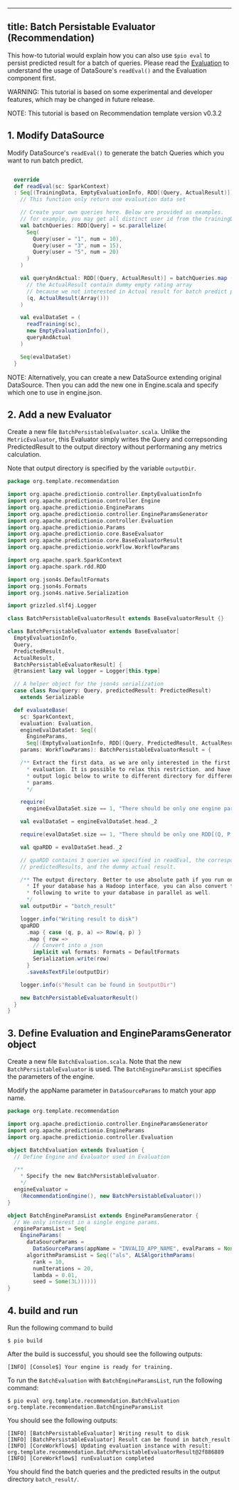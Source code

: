 <!--
Licensed to the Apache Software Foundation (ASF) under one or more
contributor license agreements.  See the NOTICE file distributed with
this work for additional information regarding copyright ownership.
The ASF licenses this file to You under the Apache License, Version 2.0
(the "License"); you may not use this file except in compliance with
the License.  You may obtain a copy of the License at

    http://www.apache.org/licenses/LICENSE-2.0

Unless required by applicable law or agreed to in writing, software
distributed under the License is distributed on an "AS IS" BASIS,
WITHOUT WARRANTIES OR CONDITIONS OF ANY KIND, either express or implied.
See the License for the specific language governing permissions and
limitations under the License.
-->

---
title: Batch Persistable Evaluator (Recommendation)
---

This how-to tutorial would explain how you can also use `$pio eval` to persist predicted result for a batch of queries. Please read the [Evaluation](/templates/recommendation/evaluation/) to understand the usage of DataSoure's `readEval()` and the Evaluation component first.

WARNING: This tutorial is based on some experimental and developer features, which may be changed in future release.

NOTE: This tutorial is based on Recommendation template version v0.3.2


## 1. Modify DataSource

Modify DataSource's `readEval()` to generate the batch Queries which you want to run batch predict.

```scala

  override
  def readEval(sc: SparkContext)
  : Seq[(TrainingData, EmptyEvaluationInfo, RDD[(Query, ActualResult)])] = {
    // This function only return one evaluation data set

    // Create your own queries here. Below are provided as examples.
    // for example, you may get all distinct user id from the trainingData to create the Query
    val batchQueries: RDD[Query] = sc.parallelize(
      Seq(
        Query(user = "1", num = 10),
        Query(user = "3", num = 15),
        Query(user = "5", num = 20)
      )
    )

    val queryAndActual: RDD[(Query, ActualResult)] = batchQueries.map (q =>
      // the ActualResult contain dummy empty rating array
      // because we not interested in Actual result for batch predict purpose.
      (q, ActualResult(Array()))
    )

    val evalDataSet = (
      readTraining(sc),
      new EmptyEvaluationInfo(),
      queryAndActual
    )

    Seq(evalDataSet)
  }

```

NOTE: Alternatively, you can create a new DataSource extending original DataSource. Then you can add the new one in Engine.scala and specify which one to use in engine.json.

<!-- TODO add more details -->

## 2. Add a new Evaluator

Create a new file `BatchPersistableEvaluator.scala`. Unlike the `MetricEvaluator`, this Evaluator simply writes the Query and correpsonding PredictedResult to the output directory without performaning any metrics calculation.

Note that output directory is specified by the variable `outputDir`.

```scala
package org.template.recommendation

import org.apache.predictionio.controller.EmptyEvaluationInfo
import org.apache.predictionio.controller.Engine
import org.apache.predictionio.EngineParams
import org.apache.predictionio.controller.EngineParamsGenerator
import org.apache.predictionio.controller.Evaluation
import org.apache.predictionio.Params
import org.apache.predictionio.core.BaseEvaluator
import org.apache.predictionio.core.BaseEvaluatorResult
import org.apache.predictionio.workflow.WorkflowParams

import org.apache.spark.SparkContext
import org.apache.spark.rdd.RDD

import org.json4s.DefaultFormats
import org.json4s.Formats
import org.json4s.native.Serialization

import grizzled.slf4j.Logger

class BatchPersistableEvaluatorResult extends BaseEvaluatorResult {}

class BatchPersistableEvaluator extends BaseEvaluator[
  EmptyEvaluationInfo,
  Query,
  PredictedResult,
  ActualResult,
  BatchPersistableEvaluatorResult] {
  @transient lazy val logger = Logger[this.type]

  // A helper object for the json4s serialization
  case class Row(query: Query, predictedResult: PredictedResult)
    extends Serializable

  def evaluateBase(
    sc: SparkContext,
    evaluation: Evaluation,
    engineEvalDataSet: Seq[(
      EngineParams,
      Seq[(EmptyEvaluationInfo, RDD[(Query, PredictedResult, ActualResult)])])],
    params: WorkflowParams): BatchPersistableEvaluatorResult = {

    /** Extract the first data, as we are only interested in the first
      * evaluation. It is possible to relax this restriction, and have the
      * output logic below to write to different directory for different engine
      * params.
      */

    require(
      engineEvalDataSet.size == 1, "There should be only one engine params")

    val evalDataSet = engineEvalDataSet.head._2

    require(evalDataSet.size == 1, "There should be only one RDD[(Q, P, A)]")

    val qpaRDD = evalDataSet.head._2

    // qpaRDD contains 3 queries we specified in readEval, the corresponding
    // predictedResults, and the dummy actual result.

    /** The output directory. Better to use absolute path if you run on cluster.
      * If your database has a Hadoop interface, you can also convert the
      * following to write to your database in parallel as well.
      */
    val outputDir = "batch_result"

    logger.info("Writing result to disk")
    qpaRDD
      .map { case (q, p, a) => Row(q, p) }
      .map { row =>
        // Convert into a json
        implicit val formats: Formats = DefaultFormats
        Serialization.write(row)
      }
      .saveAsTextFile(outputDir)

    logger.info(s"Result can be found in $outputDir")

    new BatchPersistableEvaluatorResult()
  }
}
```


## 3. Define Evaluation and EngineParamsGenerator object


Create a new file `BatchEvaluation.scala`. Note that the new `BatchPersistableEvaluator` is used. The `BatchEngineParamsList` specifies the parameters of the engine.

Modify the appName parameter in `DataSourceParams` to match your app name.

```scala
package org.template.recommendation

import org.apache.predictionio.controller.EngineParamsGenerator
import org.apache.predictionio.EngineParams
import org.apache.predictionio.controller.Evaluation

object BatchEvaluation extends Evaluation {
  // Define Engine and Evaluator used in Evaluation

  /**
    * Specify the new BatchPersistableEvaluator.
    */
  engineEvaluator =
    (RecommendationEngine(), new BatchPersistableEvaluator())
}

object BatchEngineParamsList extends EngineParamsGenerator {
  // We only interest in a single engine params.
  engineParamsList = Seq(
    EngineParams(
      dataSourceParams =
        DataSourceParams(appName = "INVALID_APP_NAME", evalParams = None),
      algorithmParamsList = Seq(("als", ALSAlgorithmParams(
        rank = 10,
        numIterations = 20,
        lambda = 0.01,
        seed = Some(3L))))))
}

```

## 4. build and run

Run the following command to build

```
$ pio build
```

After the build is successful, you should see the following outputs:

```
[INFO] [Console$] Your engine is ready for training.
```

To run the `BatchEvaluation` with `BatchEngineParamsList`, run the following command:

```
$ pio eval org.template.recommendation.BatchEvaluation   org.template.recommendation.BatchEngineParamsList
```

You should see the following outputs:

```
[INFO] [BatchPersistableEvaluator] Writing result to disk
[INFO] [BatchPersistableEvaluator] Result can be found in batch_result
[INFO] [CoreWorkflow$] Updating evaluation instance with result: org.template.recommendation.BatchPersistableEvaluatorResult@2f886889
[INFO] [CoreWorkflow$] runEvaluation completed
```

You should find the batch queries and the predicted results in the output directory `batch_result/`.
